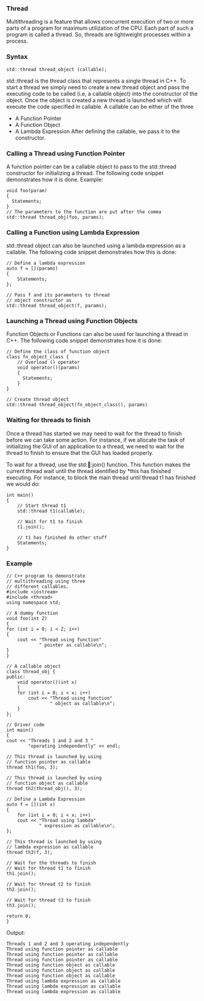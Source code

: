 ### Thread
Multithreading is a feature that allows concurrent execution of two or more parts of a program for maximum utilization of the CPU. 
Each part of such a program is called a thread. So, threads are lightweight processes within a process.
### Syntax
```
std::thread thread_object (callable);
```
std::thread is the thread class that represents a single thread in C++. To start a thread we simply need to create a new thread object and pass the executing code 
to be called (i.e, a callable object) into the constructor of the object. Once the object is created a new thread is launched which will execute the code specified in
callable. A callable can be either of the three

- A Function Pointer
- A Function Object
- A Lambda Expression
After defining the callable, we pass it to the constructor.

### Calling a Thread using Function Pointer
A function pointer can be a callable object to pass to the std::thread constructor for initializing a thread. 
The following code snippet demonstrates how it is done.
Example:
```
void foo(param)
{
  Statements;
}
// The parameters to the function are put after the comma
std::thread thread_obj(foo, params);
```
### Calling a Function using Lambda Expression 
std::thread object can also be launched using a lambda expression as a callable. The following code snippet demonstrates how this is done:
```
// Define a lambda expression
auto f = [](params)
{
    Statements;
};
 
// Pass f and its parameters to thread
// object constructor as
std::thread thread_object(f, params);
```
### Launching a Thread using Function Objects 
Function Objects or Functions can also be used for launching a thread in C++. The following code snippet demonstrates how it is done:
```
// Define the class of function object
class fn_object_class {
    // Overload () operator
    void operator()(params)
    {
      Statements;
    }
}
 
// Create thread object
std::thread thread_object(fn_object_class(), params)
```
### Waiting for threads to finish
Once a thread has started we may need to wait for the thread to finish before we can take some action. For instance, if we allocate the task of initializing the GUI 
of an application to a thread, we need to wait for the thread to finish to ensure that the GUI has loaded properly.

To wait for a thread, use the std::thread::join() function. This function makes the current thread wait until the thread identified by \*this has finished executing.
For instance, to block the main thread until thread t1 has finished we would do:
```
int main()
{
	// Start thread t1
	std::thread t1(callable);

	// Wait for t1 to finish
	t1.join();

	// t1 has finished do other stuff
	Statements;
}
```
### Example
```
// C++ program to demonstrate
// multithreading using three
// different callables.
#include <iostream>
#include <thread>
using namespace std;

// A dummy function
void foo(int Z)
{
for (int i = 0; i < Z; i++)
{
	cout << "Thread using function"
			" pointer as callable\n";
}
}

// A callable object
class thread_obj {
public:
	void operator()(int x)
	{
	for (int i = 0; i < x; i++)
		cout << "Thread using function"
				" object as callable\n";
	}
};

// Driver code
int main()
{
cout << "Threads 1 and 2 and 3 "
		"operating independently" << endl;

// This thread is launched by using
// function pointer as callable
thread th1(foo, 3);

// This thread is launched by using
// function object as callable
thread th2(thread_obj(), 3);

// Define a Lambda Expression
auto f = [](int x)
{
	for (int i = 0; i < x; i++)
	cout << "Thread using lambda"
			" expression as callable\n";
};

// This thread is launched by using
// lambda expression as callable
thread th3(f, 3);

// Wait for the threads to finish
// Wait for thread t1 to finish
th1.join();

// Wait for thread t2 to finish
th2.join();

// Wait for thread t3 to finish
th3.join();

return 0;
}
```
Output:
```
Threads 1 and 2 and 3 operating independently
Thread using function pointer as callable
Thread using function pointer as callable
Thread using function pointer as callable
Thread using function object as callable
Thread using function object as callable
Thread using function object as callable
Thread using lambda expression as callable
Thread using lambda expression as callable
Thread using lambda expression as callable
```
